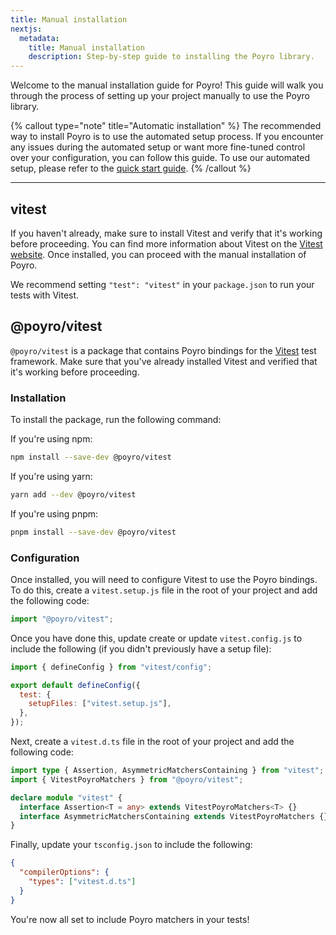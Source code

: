 ```yaml
---
title: Manual installation
nextjs:
  metadata:
    title: Manual installation
    description: Step-by-step guide to installing the Poyro library.
---
```


Welcome to the manual installation guide for Poyro! This guide will walk you through the process of setting up your project manually to use the Poyro library.

{% callout type="note" title="Automatic installation" %}
The recommended way to install Poyro is to use the automated setup process. If you encounter any issues during the automated setup or want more fine-tuned control over your configuration, you can follow this guide. To use our automated setup, please refer to the [quick start guide](/#quick-start).
{% /callout %}

---

## vitest

If you haven't already, make sure to install Vitest and verify that it's working before proceeding. You can find more information about Vitest on the [Vitest website](https://vitest.dev/). Once installed, you can proceed with the manual installation of Poyro.

We recommend setting `"test": "vitest"` in your `package.json` to run your tests with Vitest.

## @poyro/vitest

`@poyro/vitest` is a package that contains Poyro bindings for the [Vitest](https://vitest.dev/) test framework. Make sure that you've already installed Vitest and verified that it's working before proceeding.

### Installation

To install the package, run the following command:

If you're using npm:

```bash
npm install --save-dev @poyro/vitest
```

If you're using yarn:

```bash
yarn add --dev @poyro/vitest
```

If you're using pnpm:

```bash
pnpm install --save-dev @poyro/vitest
```

### Configuration

Once installed, you will need to configure Vitest to use the Poyro bindings. To do this, create a `vitest.setup.js` file in the root of your project and add the following code:

```javascript
import "@poyro/vitest";
```

Once you have done this, update create or update `vitest.config.js` to include the following (if you didn't previously have a setup file):

```javascript
import { defineConfig } from "vitest/config";

export default defineConfig({
  test: {
    setupFiles: ["vitest.setup.js"],
  },
});
```

Next, create a `vitest.d.ts` file in the root of your project and add the following code:

```typescript
import type { Assertion, AsymmetricMatchersContaining } from "vitest";
import { VitestPoyroMatchers } from "@poyro/vitest";

declare module "vitest" {
  interface Assertion<T = any> extends VitestPoyroMatchers<T> {}
  interface AsymmetricMatchersContaining extends VitestPoyroMatchers {}
}
```

Finally, update your `tsconfig.json` to include the following:

```json
{
  "compilerOptions": {
    "types": ["vitest.d.ts"]
  }
}
```

You're now all set to include Poyro matchers in your tests!
